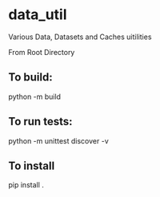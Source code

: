 # data_util
Various Data, Datasets and Caches uitilities

From Root Directory

## To build:
 python -m build

## To run tests:
 python -m unittest discover -v 

## To install 
 pip install .

